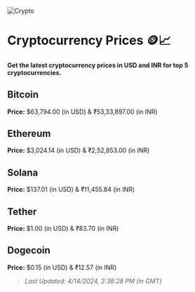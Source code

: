 
![Crypto](https://www.techguide.com.au/wp-content/uploads/2020/11/crypto3.jpeg)

# Cryptocurrency Prices 🪙📈

#### Get the latest cryptocurrency prices in USD and INR for top 5 cryptocurrencies.

## Bitcoin

**Price:** $63,794.00 (in USD) & ₹53,33,897.00 (in INR)

## Ethereum

**Price:** $3,024.14 (in USD) & ₹2,52,853.00 (in INR)

## Solana

**Price:** $137.01 (in USD) & ₹11,455.84 (in INR)

## Tether

**Price:** $1.00 (in USD) & ₹83.70 (in INR)

## Dogecoin

**Price:** $0.15 (in USD) & ₹12.57 (in INR)

> _Last Updated: 4/14/2024, 2:38:28 PM (in GMT)_
